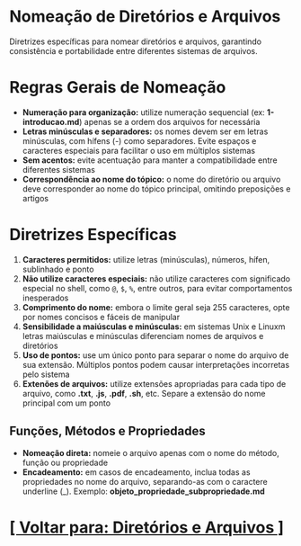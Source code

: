 # Nomeação de Diretórios e Arquivos

Diretrizes específicas para nomear diretórios e arquivos, garantindo consistência e portabilidade entre diferentes sistemas de arquivos.

# Regras Gerais de Nomeação

- **Numeração para organização:** utilize numeração sequencial (ex: **1-introducao.md**) apenas se a ordem dos arquivos for necessária
- **Letras minúsculas e separadores:** os nomes devem ser em letras minúsculas, com hífens (-) como separadores. Evite espaços e caracteres especiais para facilitar o uso em múltiplos sistemas
- **Sem acentos:** evite acentuação para manter a compatibilidade entre diferentes sistemas
- **Correspondência ao nome do tópico:** o nome do diretório ou arquivo deve corresponder ao nome do tópico principal, omitindo preposições e artigos

# Diretrizes Específicas

1. **Caracteres permitidos:** utilize letras (minúsculas), números, hífen, sublinhado e ponto
2. **Não utilize caracteres especiais:** não utilize caracteres com significado especial no shell, como `@`, `$`, `%`, entre outros, para evitar comportamentos inesperados
3. **Comprimento do nome:** embora o limite geral seja 255 caracteres, opte por nomes concisos e fáceis de manipular
4. **Sensibilidade a maiúsculas e minúsculas:**  em sistemas Unix e Linuxm letras maiúsculas e minúsculas diferenciam nomes de arquivos e diretórios
5. **Uso de pontos:** use um único ponto para separar o nome do arquivo de sua extensão. Múltiplos pontos podem causar interpretações incorretas pelo sistema
6. **Extenões de arquivos:** utilize extensões apropriadas para cada tipo de arquivo, como **.txt**, **.js**, **.pdf**, **.sh**, etc. Separe a extensão do nome principal com um ponto

## Funções, Métodos e Propriedades

- **Nomeação direta:** nomeie o arquivo apenas com o nome do método, função ou propriedade
- **Encadeamento:** em casos de encadeamento, inclua todas as propriedades no nome do arquivo, separando-as com o caractere underline (_). Exemplo: **objeto_propriedade_subpropriedade.md**

# [[ Voltar para: Diretórios e Arquivos ]](./1-1-diretorios-arquivos.md)